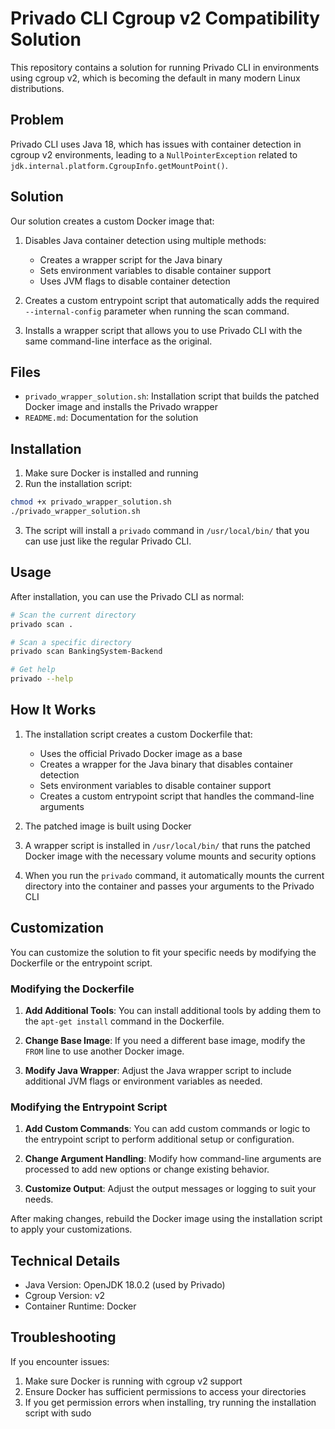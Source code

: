 # Privado CLI Cgroup v2 Compatibility Solution

This repository contains a solution for running Privado CLI in environments using cgroup v2, which is becoming the default in many modern Linux distributions.

## Problem

Privado CLI uses Java 18, which has issues with container detection in cgroup v2 environments, leading to a `NullPointerException` related to `jdk.internal.platform.CgroupInfo.getMountPoint()`.

## Solution

Our solution creates a custom Docker image that:

1. Disables Java container detection using multiple methods:
   - Creates a wrapper script for the Java binary
   - Sets environment variables to disable container support
   - Uses JVM flags to disable container detection

2. Creates a custom entrypoint script that automatically adds the required `--internal-config` parameter when running the scan command.

3. Installs a wrapper script that allows you to use Privado CLI with the same command-line interface as the original.

## Files

- `privado_wrapper_solution.sh`: Installation script that builds the patched Docker image and installs the Privado wrapper
- `README.md`: Documentation for the solution

## Installation

1. Make sure Docker is installed and running
2. Run the installation script:

```bash
chmod +x privado_wrapper_solution.sh
./privado_wrapper_solution.sh
```

3. The script will install a `privado` command in `/usr/local/bin/` that you can use just like the regular Privado CLI.

## Usage

After installation, you can use the Privado CLI as normal:

```bash
# Scan the current directory
privado scan .

# Scan a specific directory
privado scan BankingSystem-Backend

# Get help
privado --help
```

## How It Works

1. The installation script creates a custom Dockerfile that:
   - Uses the official Privado Docker image as a base
   - Creates a wrapper for the Java binary that disables container detection
   - Sets environment variables to disable container support
   - Creates a custom entrypoint script that handles the command-line arguments

2. The patched image is built using Docker

3. A wrapper script is installed in `/usr/local/bin/` that runs the patched Docker image with the necessary volume mounts and security options

4. When you run the `privado` command, it automatically mounts the current directory into the container and passes your arguments to the Privado CLI

## Customization

You can customize the solution to fit your specific needs by modifying the Dockerfile or the entrypoint script.

### Modifying the Dockerfile

1. **Add Additional Tools**: You can install additional tools by adding them to the `apt-get install` command in the Dockerfile.

2. **Change Base Image**: If you need a different base image, modify the `FROM` line to use another Docker image.

3. **Modify Java Wrapper**: Adjust the Java wrapper script to include additional JVM flags or environment variables as needed.

### Modifying the Entrypoint Script

1. **Add Custom Commands**: You can add custom commands or logic to the entrypoint script to perform additional setup or configuration.

2. **Change Argument Handling**: Modify how command-line arguments are processed to add new options or change existing behavior.

3. **Customize Output**: Adjust the output messages or logging to suit your needs.

After making changes, rebuild the Docker image using the installation script to apply your customizations.

## Technical Details

- Java Version: OpenJDK 18.0.2 (used by Privado)
- Cgroup Version: v2
- Container Runtime: Docker

## Troubleshooting

If you encounter issues:

1. Make sure Docker is running with cgroup v2 support
2. Ensure Docker has sufficient permissions to access your directories
3. If you get permission errors when installing, try running the installation script with sudo
